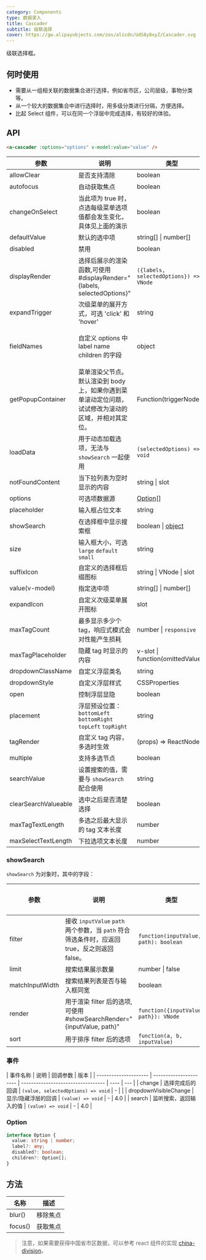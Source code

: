 ```yaml
---
category: Components
type: 数据录入
title: Cascader
subtitle: 级联选择
cover: https://gw.alipayobjects.com/zos/alicdn/UdS8y8xyZ/Cascader.svg
---
```


级联选择框。

## 何时使用

- 需要从一组相关联的数据集合进行选择，例如省市区，公司层级，事物分类等。
- 从一个较大的数据集合中进行选择时，用多级分类进行分隔，方便选择。
- 比起 Select 组件，可以在同一个浮层中完成选择，有较好的体验。

## API

```html
<a-cascader :options="options" v-model:value="value" />
```

| 参数 | 说明 | 类型 | 默认值 | Version |
| --- | --- | --- | --- | --- |
| allowClear | 是否支持清除 | boolean | true |  |
| autofocus | 自动获取焦点 | boolean | false |  |
| changeOnSelect | 当此项为 true 时，点选每级菜单选项值都会发生变化，具体见上面的演示 | boolean | false |  |
| defaultValue | 默认的选中项 | string\[] \| number\[] | \[] |  |
| disabled | 禁用 | boolean | false |  |
| displayRender | 选择后展示的渲染函数,可使用 #displayRender="{labels, selectedOptions}" | `({labels, selectedOptions}) => VNode` | `labels => labels.join(' / ')` |  |
| expandTrigger | 次级菜单的展开方式，可选 'click' 和 'hover' | string | 'click' |  |
| fieldNames | 自定义 options 中 label name children 的字段 | object | `{ label: 'label', value: 'value', children: 'children' }` |  |
| getPopupContainer | 菜单渲染父节点。默认渲染到 body 上，如果你遇到菜单滚动定位问题，试试修改为滚动的区域，并相对其定位。 | Function(triggerNode) | () => document.body |  |
| loadData | 用于动态加载选项，无法与 `showSearch` 一起使用 | `(selectedOptions) => void` | - |  |
| notFoundContent | 当下拉列表为空时显示的内容 | string \| slot | 'Not Found' |  |
| options | 可选项数据源 | [Option](#option)[] | - |  |
| placeholder | 输入框占位文本 | string | '请选择' |  |
| showSearch | 在选择框中显示搜索框 | boolean \| [object](#showsearch) | false |  |
| size | 输入框大小，可选 `large` `default` `small` | string | `default` |  |
| suffixIcon | 自定义的选择框后缀图标 | string \| VNode \| slot | - |  |
| value(v-model) | 指定选中项 | string\[] \| number\[] | - |  |
| expandIcon | 自定义次级菜单展开图标 | slot | - | 4.0 |
| maxTagCount | 最多显示多少个 tag，响应式模式会对性能产生损耗 | number \| `responsive` | - | 4.1 |
| maxTagPlaceholder | 隐藏 tag 时显示的内容 | v-slot \| function(omittedValues) | - | 4.1 |
| dropdownClassName | 自定义浮层类名 | string | - | 4.0 |
| dropdownStyle | 自定义浮层样式 | CSSProperties | {} | 4.0 |
| open | 控制浮层显隐 | boolean | - | 4.0 |
| placement | 浮层预设位置：`bottomLeft` `bottomRight` `topLeft` `topRight` | string | `bottomLeft` | 4.0 |
| tagRender | 自定义 tag 内容，多选时生效 | (props) => ReactNode | - | 4.1 |
| multiple | 支持多选节点 | boolean | - | 4.1 |
| searchValue | 设置搜索的值，需要与 `showSearch` 配合使用 | string | - | 4.0 |
| clearSearchValueable | 选中之后是否清楚选择 | boolean | true | 4.22.0 |
| maxTagTextLength | 多选之后最大显示的 tag 文本长度 | number | - | 4.22.0 |
| maxSelectTextLength | 下拉选项文本长度 | number | - | 4.22.0 |

### showSearch

`showSearch` 为对象时，其中的字段：

| 参数 | 说明 | 类型 | 默认值 |
| --- | --- | --- | --- |
| filter | 接收 `inputValue` `path` 两个参数，当 `path` 符合筛选条件时，应返回 true，反之则返回 false。 | `function(inputValue, path): boolean` |  |
| limit | 搜索结果展示数量 | number \| false | 50 |
| matchInputWidth | 搜索结果列表是否与输入框同宽 | boolean |  |
| render | 用于渲染 filter 后的选项,可使用 #showSearchRender="{inputValue, path}" | `function({inputValue, path}): VNode` |  |
| sort | 用于排序 filter 后的选项 | `function(a, b, inputValue)` |  |

### 事件

| 事件名称              | 说明                   | 回调参数                           | 版本 |
| --------------------- | ---------------------- | ---------------------------------- | ---- | --- |
| change                | 选择完成后的回调       | `(value, selectedOptions) => void` | -    |     |
| dropdownVisibleChange | 显示/隐藏浮层的回调    | `(value) => void`                  | -    | 4.0 |
| search                | 监听搜索，返回输入的值 | `(value) => void`                  | -    | 4.0 |

### Option

```ts
interface Option {
  value: string | number;
  label?: any;
  disabled?: boolean;
  children?: Option[];
}
```

## 方法

| 名称    | 描述     |
| ------- | -------- |
| blur()  | 移除焦点 |
| focus() | 获取焦点 |

> 注意，如果需要获得中国省市区数据，可以参考 react 组件的实现 [china-division](https://gist.github.com/afc163/7582f35654fd03d5be7009444345ea17)。
